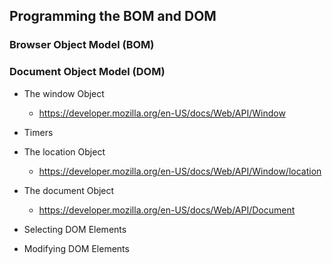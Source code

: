 ## Programming the BOM and DOM

### Browser Object Model (BOM)
### Document Object Model (DOM)

- The window Object
  - https://developer.mozilla.org/en-US/docs/Web/API/Window

- Timers
- The location Object
  - https://developer.mozilla.org/en-US/docs/Web/API/Window/location

- The document Object
  - https://developer.mozilla.org/en-US/docs/Web/API/Document
  
- Selecting DOM Elements
- Modifying DOM Elements